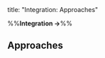 <frontmatter>
title: "Integration: Approaches"
</frontmatter>

<link rel="stylesheet" href="{{baseUrl}}/css/textbook.css">

<div class="website-content">

%%**Integration →**%%

## Approaches

<div id="main">

<include src="lateVsEarly/embed.md" boilerplate  />
<include src="bigBangVsIncremental/embed.md" boilerplate  />
<include src="topDownVsBottomUp/embed.md" boilerplate  />

</div>

</div>
